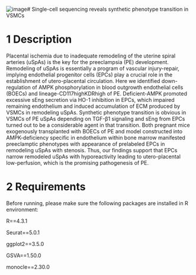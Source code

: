 ![image](https://github.com/linli5417/scRNA-seq/assets/127191098/b8e570ea-87c0-4377-8c27-e686fa476984)# Single-cell sequencing reveals synthetic phenotype transition in VSMCs

# 1 Description

Placental ischemia due to inadequate remodeling of the uterine spiral arteries (uSpAs) is the key for the preeclampsia (PE) development. Remodeling of uSpAs is essentially a program of vascular injury-repair, implying endothelial progenitor cells (EPCs) play a crucial role in the establishment of utero-placental circulation. Here we identified down-regulation of AMPK phosphorylation in blood outgrowth endothelial cells (BOECs) and lineage-CD117highKDRhigh of PE. Deficient-AMPK promoted excessive sEng secretion via HO-1 inhibition in EPCs, which impaired remaining endothelium and induced accumulation of ECM produced by VSMCs in remodeling uSpAs. Synthetic phenotype transition is obvious in VSMCs of PE uSpAs depending on TGF-β1 signaling and sEng from EPCs turned out to be a considerable agent in that transition. Both pregnant mice exogenously transplanted with BOECs of PE and model constructed into AMPK-deficiency specific in endothelium within bone marrow manifested preeclamptic phenotypes with appearance of prelabeled EPCs in remodeling uSpAs with stenosis. Thus, our findings support that EPCs narrow remodeled uSpAs with hyporeactivity leading to utero-placental low-perfusion, which is the promising pathogenesis of PE.

# 2 Requirements

Before running, please make sure the following packages are installed in R environment:

R==4.3.1

Seurat==5.0.1

ggplot2==3.5.0

GSVA==1.50.0

monocle==2.30.0




